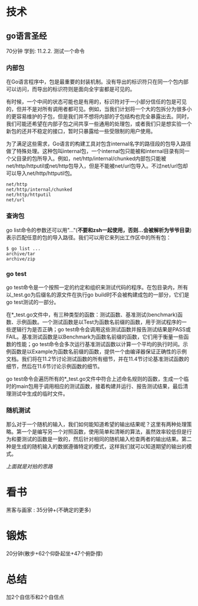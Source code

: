 # 技术
## go语言圣经
70分钟 学到: 11.2.2. 测试一个命令

### 内部包
在Go语言程序中，包是最重要的封装机制。没有导出的标识符只在同一个包内部可以访问，而导出的标识符则是面向全宇宙都是可见的。

有时候，一个中间的状态可能也是有用的，标识符对于一小部分信任的包是可见的，但并不是对所有调用者都可见。例如，当我们计划将一个大的包拆分为很多小的更容易维护的子包，但是我们并不想将内部的子包结构也完全暴露出去。同时，我们可能还希望在内部子包之间共享一些通用的处理包，或者我们只是想实验一个新包的还并不稳定的接口，暂时只暴露给一些受限制的用户使用。

为了满足这些需求，Go语言的构建工具对包含internal名字的路径段的包导入路径做了特殊处理。这种包叫internal包，一个internal包只能被和internal目录有同一个父目录的包所导入。例如，net/http/internal/chunked内部包只能被net/http/httputil或net/http包导入，但是不能被net/url包导入。不过net/url包却可以导入net/http/httputil包。
```
net/http
net/http/internal/chunked
net/http/httputil
net/url
```

### 查询包
go list命令的参数还可以用"..."(**不要和zsh一起使用，否则...会被解析为爷爷目录**)表示匹配任意的包的导入路径。我们可以用它来列出工作区中的所有包：
```
$ go list ...
archive/tar
archive/zip
```

### go test
go test命令是一个按照一定的约定和组织来测试代码的程序。在包目录内，所有以_test.go为后缀名的源文件在执行go build时不会被构建成包的一部分，它们是go test测试的一部分。

在*_test.go文件中，有三种类型的函数：测试函数、基准测试(benchmark)函数、示例函数。一个测试函数是以Test为函数名前缀的函数，用于测试程序的一些逻辑行为是否正确；go test命令会调用这些测试函数并报告测试结果是PASS或FAIL。基准测试函数是以Benchmark为函数名前缀的函数，它们用于衡量一些函数的性能；go test命令会多次运行基准测试函数以计算一个平均的执行时间。示例函数是以Example为函数名前缀的函数，提供一个由编译器保证正确性的示例文档。我们将在11.2节讨论测试函数的所有细节，并在11.4节讨论基准测试函数的细节，然后在11.6节讨论示例函数的细节。

go test命令会遍历所有的*_test.go文件中符合上述命名规则的函数，生成一个临时的main包用于调用相应的测试函数，接着构建并运行、报告测试结果，最后清理测试中生成的临时文件。

### 随机测试
那么对于一个随机的输入，我们如何能知道希望的输出结果呢？这里有两种处理策略。第一个是编写另一个对照函数，使用简单和清晰的算法，虽然效率较低但是行为和要测试的函数是一致的，然后针对相同的随机输入检查两者的输出结果。第二种是生成的随机输入的数据遵循特定的模式，这样我们就可以知道期望的输出的模式。

_上面就是对拍的思路_

# 看书
黑客与画家 : 35分钟+(不确定的更多)

# 锻炼
20分钟(散步+62个仰卧起坐+47个俯卧撑)

# 总结
加2个自信币和2个自信点